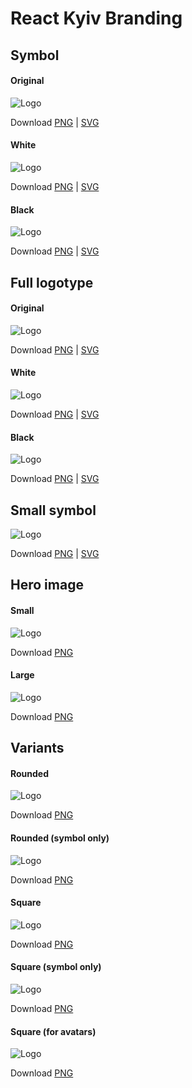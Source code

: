# React Kyiv Branding


## Symbol

#### Original

![Logo](React_Kyiv__Symbol.png)

Download [PNG](React_Kyiv__Symbol.png)  |  [SVG](React_Kyiv__Symbol.svg)

#### White

![Logo](React_Kyiv__Symbol__white.png)

Download [PNG](React_Kyiv__Symbol__white.png)  |  [SVG](React_Kyiv__Symbol__white.svg)

#### Black

![Logo](React_Kyiv__Symbol__black.png)

Download [PNG](React_Kyiv__Symbol__black.png)  |  [SVG](React_Kyiv__Symbol__black.svg)


## Full logotype

#### Original

![Logo](React_Kyiv__Logo.png)

Download [PNG](React_Kyiv__Logo.png)  |  [SVG](React_Kyiv__Logo.svg)

#### White

![Logo](React_Kyiv__Logo__white.png)

Download [PNG](React_Kyiv__Logo__white.png)  |  [SVG](React_Kyiv__Logo__white.svg)

#### Black

![Logo](React_Kyiv__Logo__black.png)

Download [PNG](React_Kyiv__Logo__black.png)  |  [SVG](React_Kyiv__Logo__black.svg)


## Small symbol

![Logo](React_Kyiv__Symbol__small.png)

Download [PNG](React_Kyiv__Symbol__small.png)  |  [SVG](React_Kyiv__Symbol__small.svg)


## Hero image

#### Small

![Logo](React_Kyiv__Hero.png)

Download [PNG](React_Kyiv__Hero.png)

#### Large

![Logo](React_Kyiv__Hero__with_text.png)

Download [PNG](React_Kyiv__Hero__with_text.png)


## Variants


#### Rounded

![Logo](React_Kyiv__Logo__rounded.png)

Download [PNG](React_Kyiv__Logo__rounded.png)


#### Rounded (symbol only)

![Logo](React_Kyiv__Symbol__rounded.png)

Download [PNG](React_Kyiv__Symbol__rounded.png)


#### Square

![Logo](React_Kyiv__Logo__with_bg.png)

Download [PNG](React_Kyiv__Logo__with_bg.png)

#### Square (symbol only)

![Logo](React_Kyiv__Sybol__with_bg.png)

Download [PNG](React_Kyiv__Sybol__with_bg.png)


#### Square (for avatars)

![Logo](React_Kyiv__Logo__with_bg_lines.png)

Download [PNG](React_Kyiv__Hero__with_bg_lines.png)

